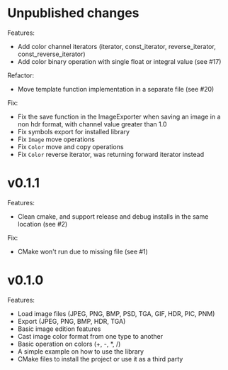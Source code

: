 # Unpublished changes

Features:
- Add color channel iterators (iterator, const_iterator, reverse_iterator, const_reverse_iterator)
- Add color binary operation with single float or integral value (see #17)

Refactor:
- Move template function implementation in a separate file (see #20)

Fix:
- Fix the save function in the ImageExporter when saving an image in a non hdr format, with channel value greater than 1.0
- Fix symbols export for installed library
- Fix `Image` move operations
- Fix `Color` move and copy operations
- Fix `Color` reverse iterator, was returning forward iterator instead

# v0.1.1

Features:
- Clean cmake, and support release and debug installs in the same location (see #2)

Fix:
- CMake won't run due to missing file (see #1)

# v0.1.0

Features:
- Load image files (JPEG, PNG, BMP, PSD, TGA, GIF, HDR, PIC, PNM)
- Export (JPEG, PNG, BMP, HDR, TGA)
- Basic image edition features
- Cast image color format from one type to another
- Basic operation on colors (+, -, *, /)
- A simple example on how to use the library
- CMake files to install the project or use it as a third party 
